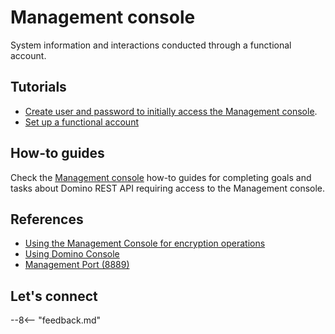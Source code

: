 # Management console

System information and interactions conducted through a functional account.

## Tutorials

- [Create user and password to initially access the Management console](../../tutorial/installconfig/configuration/setupfunctionalaccount.md#create-user-and-password-to-initially-access-the-management-console).
- [Set up a functional account](../../tutorial/installconfig/configuration/setupfunctionalaccount.md)

## How-to guides

Check the [Management console](../../howto/management/index.md) how-to guides for completing goals and tasks about Domino REST API requiring access to the Management console.

## References

- [Using the Management Console for encryption operations](../../references/security/encryption.md#using-the-management-console-for-encryption-operations)
- [Using Domino Console](../../howto/management/console.md)
- [Management Port (8889)](../configuringPorts.md#management-port-8889)

## Let's connect

--8<-- "feedback.md"
